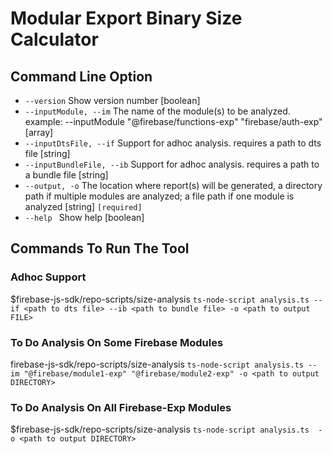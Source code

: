 # Modular Export Binary Size Calculator 

## Command Line Option

-  `--version`               Show version number                         [boolean]
-  `--inputModule, --im`      The name of the module(s) to be analyzed. example: --inputModule "@firebase/functions-exp" "firebase/auth-exp" [array]
-  `--inputDtsFile, --if`     Support for adhoc analysis. requires a path to dts file [string]
-  `--inputBundleFile, --ib`  Support for adhoc analysis. requires a path to a bundle file [string]
- `--output, -o`            The location where report(s) will be generated, a directory path if multiple modules are analyzed; a file path if one module is analyzed [string] `[required]`
- `--help `                  Show help [boolean]



## Commands To Run The Tool 

### Adhoc Support 

$firebase-js-sdk/repo-scripts/size-analysis  `ts-node-script analysis.ts --if <path to dts file> --ib <path to bundle file> -o <path to output FILE>`

### To Do Analysis On Some Firebase Modules 

firebase-js-sdk/repo-scripts/size-analysis  `ts-node-script analysis.ts --im "@firebase/module1-exp" "@firebase/module2-exp" -o <path to output DIRECTORY>`


### To Do Analysis On All Firebase-Exp Modules

$firebase-js-sdk/repo-scripts/size-analysis  `ts-node-script analysis.ts  -o <path to output DIRECTORY>`



